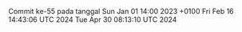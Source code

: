 Commit ke-55 pada tanggal Sun Jan 01 14:00 2023 +0100
Fri Feb 16 14:43:06 UTC 2024
Tue Apr 30 08:13:10 UTC 2024
